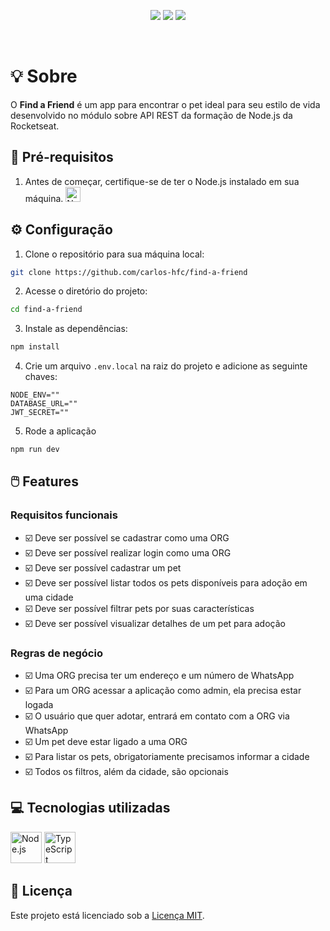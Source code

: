 <p align="center">
  <img src="https://img.shields.io/badge/node-v18.18.2-339933?style=flat&logo=nodedotjs&logoColor=%23339933" />
  <img src="https://img.shields.io/badge/npm-v9.8.1-CB3837?style=flat&logo=npm" />
  <img src="https://img.shields.io/badge/feito_por-Carlos_Faustino-black" />
</p>

<br/>

# :bulb: Sobre

O **Find a Friend** é um app para encontrar o pet ideal para seu estilo de vida desenvolvido no módulo sobre API REST da formação de Node.js da Rocketseat.

## :page_with_curl: Pré-requisitos

1. Antes de começar, certifique-se de ter o Node.js instalado em sua máquina. 
    <a href="https://nodejs.org">
      <img width="24" src="https://user-images.githubusercontent.com/25181517/183568594-85e280a7-0d7e-4d1a-9028-c8c2209e073c.png" alt="Node.js" title="Node.js"/>
    </a>

## :gear: Configuração

1. Clone o repositório para sua máquina local:

```bash
git clone https://github.com/carlos-hfc/find-a-friend
```

2. Acesse o diretório do projeto:

```bash
cd find-a-friend
```

3. Instale as dependências:

```bash
npm install
```

4. Crie um arquivo `.env.local` na raiz do projeto e adicione as seguinte chaves:

```env
NODE_ENV=""
DATABASE_URL=""
JWT_SECRET=""
```

5. Rode a aplicação

```bash
npm run dev
```

## :computer_mouse: Features

### Requisitos funcionais

- :ballot_box_with_check: Deve ser possível se cadastrar como uma ORG
- :ballot_box_with_check: Deve ser possível realizar login como uma ORG
- :ballot_box_with_check: Deve ser possível cadastrar um pet
- :ballot_box_with_check: Deve ser possível listar todos os pets disponíveis para adoção em uma cidade
- :ballot_box_with_check: Deve ser possível filtrar pets por suas características
- :ballot_box_with_check: Deve ser possível visualizar detalhes de um pet para adoção

### Regras de negócio

- :ballot_box_with_check: Uma ORG precisa ter um endereço e um número de WhatsApp
- :ballot_box_with_check: Para um ORG acessar a aplicação como admin, ela precisa estar logada
- :ballot_box_with_check: O usuário que quer adotar, entrará em contato com a ORG via WhatsApp
- :ballot_box_with_check: Um pet deve estar ligado a uma ORG
- :ballot_box_with_check: Para listar os pets, obrigatoriamente precisamos informar a cidade
- :ballot_box_with_check: Todos os filtros, além da cidade, são opcionais

## :computer: Tecnologias utilizadas

<p float="left">
  <img width="50" src="https://user-images.githubusercontent.com/25181517/183568594-85e280a7-0d7e-4d1a-9028-c8c2209e073c.png" alt="Node.js" title="Node.js"/>
  <img width="50" src="https://user-images.githubusercontent.com/25181517/183890598-19a0ac2d-e88a-4005-a8df-1ee36782fde1.png" alt="TypeScript" title="TypeScript"/>
</p>

## :page_facing_up: Licença

Este projeto está licenciado sob a [Licença MIT](LICENSE).